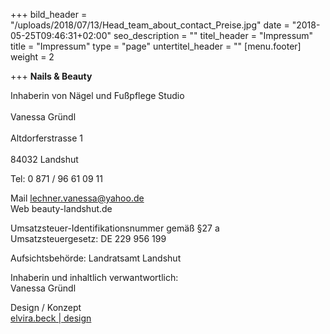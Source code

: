 +++
bild_header = "/uploads/2018/07/13/Head_team_about_contact_Preise.jpg"
date = "2018-05-25T09:46:31+02:00"
seo_description = ""
titel_header = "Impressum"
title = "Impressum"
type = "page"
untertitel_header = ""
[menu.footer]
weight = 2

+++
**Nails & Beauty**

Inhaberin von Nägel und Fußpflege Studio<br/>   
Vanessa Gründl<br/>   
Altdorferstrasse 1<br/>   
84032 Landshut

Tel: 0 871 / 96 61 09 11

Mail  lechner.vanessa@yahoo.de<br/>
Web beauty-landshut.de

Umsatzsteuer-Identifikationsnummer gemäß §27 a <br/>Umsatzsteuergesetz:
DE 229 956 199

Aufsichtsbehörde: Landratsamt Landshut

Inhaberin und inhaltlich verwantwortlich:<br/> Vanessa Gründl

Design / Konzept  
[elvira.beck | design](https://elvirabeck-design.de)